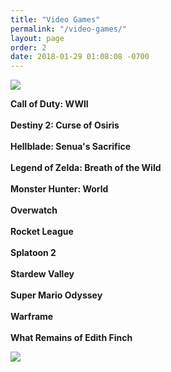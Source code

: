 ```yaml
---
title: "Video Games"
permalink: "/video-games/"
layout: page
order: 2
date: 2018-01-29 01:08:08 -0700
---
```

<html>
<body>
<p style="text-align:center;">

<a href="https://psnprofiles.com/ajsal1up"><img src="https://card.psnprofiles.com/1/ajsal1up.png" border="0"></a>

<b>
Call of Duty: WWII
<br><br>
Destiny 2: Curse of Osiris
<br><br>
Hellblade: Senua's Sacrifice
<br><br>
Legend of Zelda: Breath of the Wild
<br><br>
Monster Hunter: World
<br><br>
Overwatch
<br><br>
Rocket League
<br><br>
Splatoon 2
<br><br>
Stardew Valley
<br><br>
Super Mario Odyssey
<br><br>
Warframe
<br><br>
What Remains of Edith Finch
<br>
</b>

<a href="https://psnprofiles.com/ajsal1up"><img src="https://card.psnprofiles.com/2/ajsal1up.png" border="0"></a>

</p>
</html>
</body>
